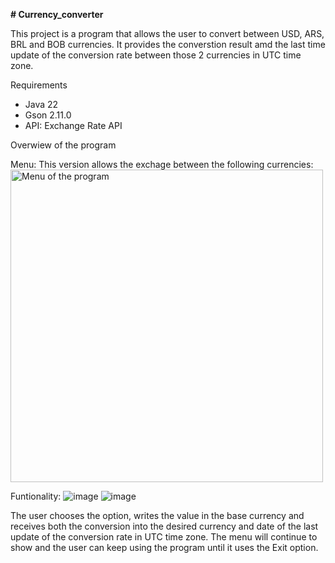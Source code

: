 **# Currency_converter**

This project is a program that allows the user to convert between USD, ARS, BRL and BOB currencies. It provides the converstion result amd the last time update of the conversion rate between those 2 currencies in UTC time zone.

Requirements
+ Java 22
+ Gson 2.11.0
+ API: Exchange Rate API

Overwiew of the program

Menu:
This version allows the exchage between the following currencies:
<img src="https://github.com/user-attachments/assets/945c2ad6-96c6-46b9-a1f9-7c5318e32671" alt="Menu of the program" width="500" height="500">


Funtionality:
![image](https://github.com/user-attachments/assets/bfcd6db8-661d-4cc5-964c-6dd58498070b)
![image](https://github.com/user-attachments/assets/4bbabe6c-cc55-4764-81fe-eb053ff48701)

The user chooses the option, writes the value in the base currency and receives both the conversion into the desired currency and date of the last update of the conversion rate in UTC time zone. The menu will continue to show and the user can keep using the program until it uses the Exit option.
